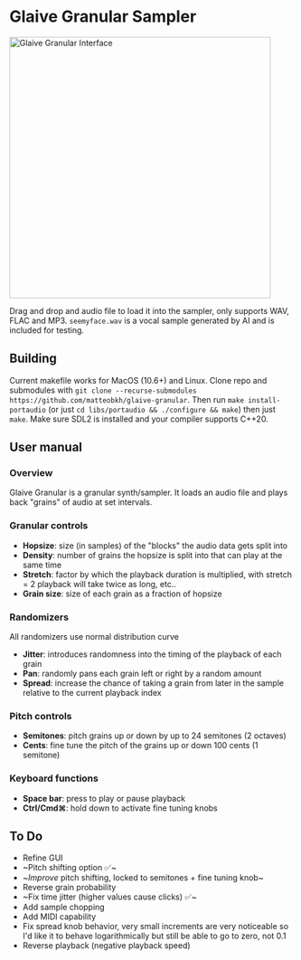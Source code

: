 # Glaive Granular Sampler
<img width="462" alt="Glaive Granular Interface" src="https://github.com/user-attachments/assets/04b4fb05-a768-40e2-a27a-d03d84c132e4" />

Drag and drop and audio file to load it into the sampler, only supports WAV, FLAC and MP3. `seemyface.wav` is a vocal sample generated by AI and is included for testing.
## Building
Current makefile works for MacOS (10.6+) and Linux. Clone repo and submodules with `git clone --recurse-submodules https://github.com/matteobkh/glaive-granular`. Then run `make install-portaudio` (or just `cd libs/portaudio && ./configure && make`) then just `make`. Make sure SDL2 is installed and your compiler supports C++20.
## User manual
### Overview
Glaive Granular is a granular synth/sampler. It loads an audio file and plays back "grains" of audio at set intervals.
### Granular controls
- **Hopsize**: size (in samples) of the "blocks" the audio data gets split into
- **Density**: number of grains the hopsize is split into that can play at the same time
- **Stretch**: factor by which the playback duration is multiplied, with stretch = 2 playback will take twice as long, etc..
- **Grain size**: size of each grain as a fraction of hopsize
### Randomizers
All randomizers use normal distribution curve
- **Jitter**: introduces randomness into the timing of the playback of each grain
- **Pan**: randomly pans each grain left or right by a random amount
- **Spread**: increase the chance of taking a grain from later in the sample relative to the current playback index
### Pitch controls
- **Semitones**: pitch grains up or down by up to 24 semitones (2 octaves)
- **Cents**: fine tune the pitch of the grains up or down 100 cents (1 semitone)
### Keyboard functions
- **Space bar**: press to play or pause playback
- **Ctrl/Cmd⌘**: hold down to activate fine tuning knobs
## To Do
- Refine GUI
- ~Pitch shifting option ✅~
- ~_Improve_ pitch shifting, locked to semitones + fine tuning knob~
- Reverse grain probability
- ~Fix time jitter (higher values cause clicks) ✅~
- Add sample chopping
- Add MIDI capability
- Fix spread knob behavior, very small increments are very noticeable so I'd like it to behave logarithmically but still be able to go to zero, not 0.1
- Reverse playback (negative playback speed)
